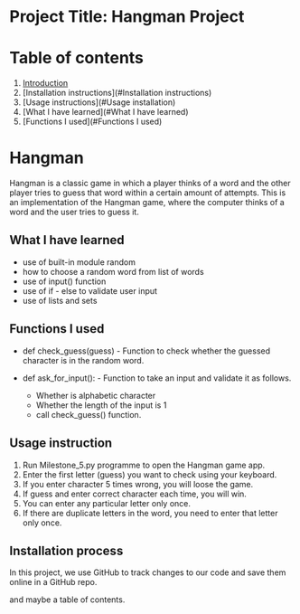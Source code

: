 # Project Title: Hangman Project
# Table of contents
1. [Introduction](#Introduction)
2. [Installation instructions](#Installation instructions)
3. [Usage instructions](#Usage installation)
4. [What I have learned](#What I have learned)
5. [Functions I used](#Functions I used)
   
# Hangman
Hangman is a classic game in which a player thinks of a word and the other player tries to guess that word within a certain amount of attempts.
This is an implementation of the Hangman game, where the computer thinks of a word and the user tries to guess it. 

## What I have learned
  - use of built-in module random
  - how to choose a random word from list of words
  - use of input() function
  - use of if - else to validate user input
  - use of lists and sets

## Functions I used
  - def check_guess(guess) - Function to check whether the guessed character is in the random word.
    
  - def ask_for_input(): - Function to take an input and validate it as follows.
    - Whether is alphabetic character
    - Whether the length of the input is 1
    - call check_guess() function.
   
## Usage instruction

1. Run Milestone_5.py programme to open the Hangman game app.
2. Enter the first letter (guess) you want to check using your keyboard.
3. If you enter character 5 times wrong, you will loose the game.
4. If guess and enter correct character each time, you will win.
5. You can enter any particular letter only once.
6. If there are duplicate letters in the word, you need to enter that letter only once.

## Installation process
In this project, we use GitHub to track changes to our code and save them online in a GitHub repo. 

and maybe a table of contents.
                           
